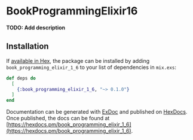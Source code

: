 # BookProgrammingElixir16

**TODO: Add description**

## Installation

If [available in Hex](https://hex.pm/docs/publish), the package can be installed
by adding `book_programming_elixir_1_6` to your list of dependencies in `mix.exs`:

```elixir
def deps do
  [
    {:book_programming_elixir_1_6, "~> 0.1.0"}
  ]
end
```

Documentation can be generated with [ExDoc](https://github.com/elixir-lang/ex_doc)
and published on [HexDocs](https://hexdocs.pm). Once published, the docs can
be found at [https://hexdocs.pm/book_programming_elixir_1_6](https://hexdocs.pm/book_programming_elixir_1_6).

